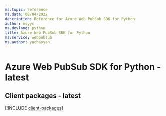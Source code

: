 ```yaml
---
ms.topic: reference
ms.data: 08/04/2022
description: Reference for Azure Web PubSub SDK for Python
author: msyyc
ms.devlang: python
title: Azure Web PubSub SDK for Python
ms.service: webpubsub
ms.author: yuchaoyan
---
```

# Azure Web PubSub SDK for Python - latest

## Client packages - latest
[!INCLUDE [client-packages](web-pubsub-client-index.md)]